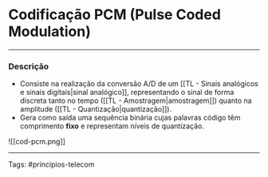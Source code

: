 # Codificação PCM (Pulse Coded Modulation)

---

### Descrição

- Consiste na realização da conversão A/D de um [[TL - Sinais analógicos e sinais digitais|sinal analógico]], representando o sinal de forma discreta tanto no tempo ([[TL - Amostragem|amostragem]]) quanto na amplitude ([[TL - Quantização|quantização]]).
- Gera como saída uma sequência binária cujas palavras código têm comprimento **fixo** e representam níveis de quantização.


![[cod-pcm.png]]

---

Tags: #principios-telecom 
